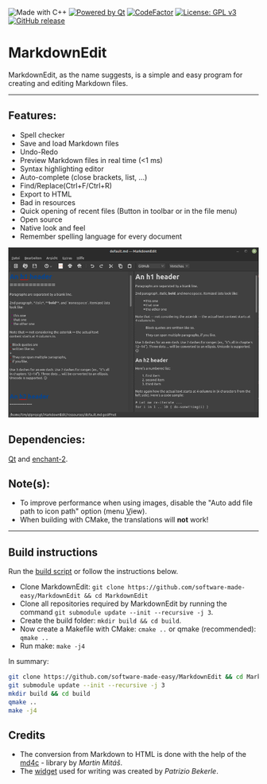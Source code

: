 ![Made with C++](https://forthebadge.com/images/badges/made-with-c-plus-plus.svg)
[![Powered by Qt](https://forthebadge.com/images/badges/powered-by-qt.svg)](https://qt.io)
[![CodeFactor](https://www.codefactor.io/repository/github/software-made-easy/markdownedit/badge/main)](https://www.codefactor.io/repository/github/software-made-easy/markdownedit/overview/main)
[![License: GPL v3](https://img.shields.io/badge/License-GPLv3-blue.svg)](https://www.gnu.org/licenses/gpl-3.0)
[![GitHub release](https://img.shields.io/github/release/software-made-easy/MarkdownEdit.svg)](https://github.com/software-made-easy/MarkdownEdit/releases/)


# MarkdownEdit

MarkdownEdit, as the name suggests, is a simple and easy program for creating and editing Markdown files.

-------

## Features:

- Spell checker
- Save and load Markdown files
- Undo-Redo
- Preview Markdown files in real time (<1 ms)
- Syntax highlighting editor
- Auto-complete (close brackets, list, ...)
- Find/Replace(Ctrl+F/Ctrl+R)
- Export to HTML
- Bad in resources
- Quick opening of recent files (Button in toolbar or in the file menu)
- Open source
- Native look and feel
- Remember spelling language for every document

![Example](doc/images/Example.png)

## Dependencies:
[Qt](https://qt.io/) and [enchant-2](https://github.com/AbiWord/enchant).

## Note(s):
- To improve performance when using images, disable the "Auto add file path to icon path" option (menu <u>V</u>iew).
- When building with CMake, the translations will **not** work!


-------

## Build instructions
Run the [build script](scripts/build.sh) or follow the instructions below.

- Clone MarkdownEdit: `git clone https://github.com/software-made-easy/MarkdownEdit && cd MarkdownEdit`
- Clone all repositories required by MarkdownEdit by running the command `git submodule update --init --recursive -j 3`.
- Create the build folder: `mkdir build && cd build`.
- Now create a Makefile with CMake: `cmake ..` or qmake (recommended): `qmake ..`
- Run make: `make -j4`

In summary:
```bash
git clone https://github.com/software-made-easy/MarkdownEdit && cd MarkdownEdit
git submodule update --init --recursive -j 3
mkdir build && cd build
qmake ..
make -j4
```

## Credits

- The conversion from Markdown to HTML is done with the help of the [md4c](https://github.com/mity/md4c) - library by *Martin Mitáš*.
- The [widget](https://github.com/pbek/qmarkdowntextedit) used for writing was created by *Patrizio Bekerle*.
